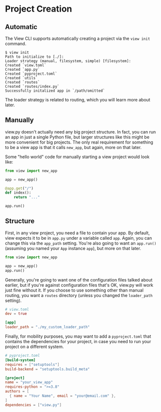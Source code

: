 # Project Creation

## Automatic

The View CLI supports automatically creating a project via the `view init` command.

```
$ view init
Path to initialize to [./]:
Loader strategy (manual, filesystem, simple) [filesystem]:
Created `view.toml`
Created `app.py`
Created `pyproject.toml`
Created `utils`
Created `routes`
Created `routes/index.py`
Successfully initalized app in `/path/omitted`
```

The loader strategy is related to routing, which you will learn more about later.

## Manually

view.py doesn't actually need any big project structure. In fact, you can run an app in just a single Python file, but larger structures like this might be more convenient for big projects. The only real requirement for something to be a view app is that it calls `new_app`, but again, more on that later.

Some "hello world" code for manually starting a view project would look like:

```py
from view import new_app

app = new_app()

@app.get("/")
def index():
    return "..."

app.run()
```

## Structure

First, in any view project, you need a file to contain your app. By default, view expects it to be in `app.py` under a variable called `app`. Again, you can change this via the `app_path` setting. You're also going to want an `app.run()` (assuming you named your `App` instance `app`), but more on that later.

```py
from view import new_app

app = new_app()
app.run()
```

Generally, you're going to want one of the configuration files talked about earlier, but if you're against configuration files that's OK, view.py will work just fine without it. If you choose to use something other than manual routing, you want a `routes` directory (unless you changed the `loader_path` setting).

```toml
# view.toml
dev = true

[app]
loader_path = "./my_custom_loader_path"
```

Finally, for mobility purposes, you may want to add a `pyproject.toml` that contains the dependencies for your project, in case you need to run your project on a different system.

```toml
# pyproject.toml
[build-system]
requires = ["setuptools"]
build-backend = "setuptools.build_meta"

[project]
name = "your_view_app"
requires-python = ">=3.8"
authors = [
  { name = "Your Name", email = "your@email.com" },
]
dependencies = ["view.py"]
```
